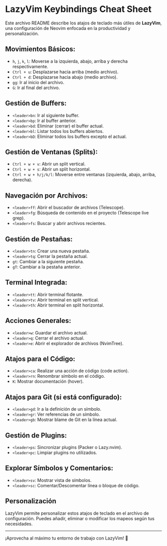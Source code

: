 # LazyVim Keybindings Cheat Sheet

Este archivo README describe los atajos de teclado más útiles de **LazyVim**, una configuración de Neovim enfocada en la productividad y personalización.

## Movimientos Básicos:
- `h`, `j`, `k`, `l`: Moverse a la izquierda, abajo, arriba y derecha respectivamente.
- `Ctrl + u`: Desplazarse hacia arriba (medio archivo).
- `Ctrl + d`: Desplazarse hacia abajo (medio archivo).
- `gg`: Ir al inicio del archivo.
- `G`: Ir al final del archivo.

## Gestión de Buffers:
- `<leader>bn`: Ir al siguiente buffer.
- `<leader>bp`: Ir al buffer anterior.
- `<leader>bd`: Eliminar (cerrar) el buffer actual.
- `<leader>bl`: Listar todos los buffers abiertos.
- `<leader>bD`: Eliminar todos los buffers excepto el actual.

## Gestión de Ventanas (Splits):
- `Ctrl + w + v`: Abrir un split vertical.
- `Ctrl + w + s`: Abrir un split horizontal.
- `Ctrl + w + h/j/k/l`: Moverse entre ventanas (izquierda, abajo, arriba, derecha).

## Navegación por Archivos:
- `<leader>ff`: Abrir el buscador de archivos (Telescope).
- `<leader>fg`: Búsqueda de contenido en el proyecto (Telescope live grep).
- `<leader>fs`: Buscar y abrir archivos recientes.

## Gestión de Pestañas:
- `<leader>tn`: Crear una nueva pestaña.
- `<leader>tq`: Cerrar la pestaña actual.
- `gt`: Cambiar a la siguiente pestaña.
- `gT`: Cambiar a la pestaña anterior.

## Terminal Integrada:
- `<leader>tt`: Abrir terminal flotante.
- `<leader>tv`: Abrir terminal en split vertical.
- `<leader>th`: Abrir terminal en split horizontal.

## Acciones Generales:
- `<leader>w`: Guardar el archivo actual.
- `<leader>q`: Cerrar el archivo actual.
- `<leader>e`: Abrir el explorador de archivos (NvimTree).

## Atajos para el Código:
- `<leader>ca`: Realizar una acción de código (code action).
- `<leader>rn`: Renombrar símbolo en el código.
- `K`: Mostrar documentación (hover).

## Atajos para Git (si está configurado):
- `<leader>gd`: Ir a la definición de un símbolo.
- `<leader>gr`: Ver referencias de un símbolo.
- `<leader>gb`: Mostrar blame de Git en la línea actual.

## Gestión de Plugins:
- `<leader>ps`: Sincronizar plugins (Packer o Lazy.nvim).
- `<leader>pc`: Limpiar plugins no utilizados.

## Explorar Símbolos y Comentarios:
- `<leader>sv`: Mostrar vista de símbolos.
- `<leader>sc`: Comentar/Descomentar línea o bloque de código.

## Personalización
LazyVim permite personalizar estos atajos de teclado en el archivo de configuración. Puedes añadir, eliminar o modificar los mapeos según tus necesidades.

---

¡Aprovecha al máximo tu entorno de trabajo con LazyVim! 🚀
